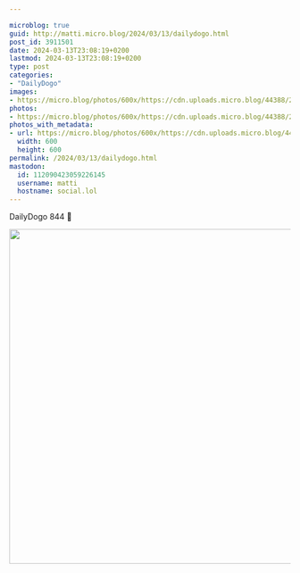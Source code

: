 ```yaml
---

microblog: true
guid: http://matti.micro.blog/2024/03/13/dailydogo.html
post_id: 3911501
date: 2024-03-13T23:08:19+0200
lastmod: 2024-03-13T23:08:19+0200
type: post
categories:
- "DailyDogo"
images:
- https://micro.blog/photos/600x/https://cdn.uploads.micro.blog/44388/2024/e001e9da12a645e88ac244ceba2807b2.jpg
photos:
- https://micro.blog/photos/600x/https://cdn.uploads.micro.blog/44388/2024/e001e9da12a645e88ac244ceba2807b2.jpg
photos_with_metadata:
- url: https://micro.blog/photos/600x/https://cdn.uploads.micro.blog/44388/2024/e001e9da12a645e88ac244ceba2807b2.jpg
  width: 600
  height: 600
permalink: /2024/03/13/dailydogo.html
mastodon:
  id: 112090423059226145
  username: matti
  hostname: social.lol
---
```

DailyDogo 844 🐶

<img src="/media/uploads/2024/e001e9da12a645e88ac244ceba2807b2.jpg" width="600" height="600" alt="" />
